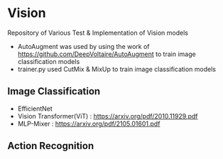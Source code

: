 # Vision
Repository of Various Test & Implementation of Vision models
* AutoAugment was used by using the work of https://github.com/DeepVoltaire/AutoAugment to train image classification models
* trainer.py used CutMix & MixUp to train image classification models

## Image Classification
* EfficientNet
* Vision Transformer(ViT) : https://arxiv.org/pdf/2010.11929.pdf
* MLP-Mixer : https://arxiv.org/pdf/2105.01601.pdf

## Action Recognition

